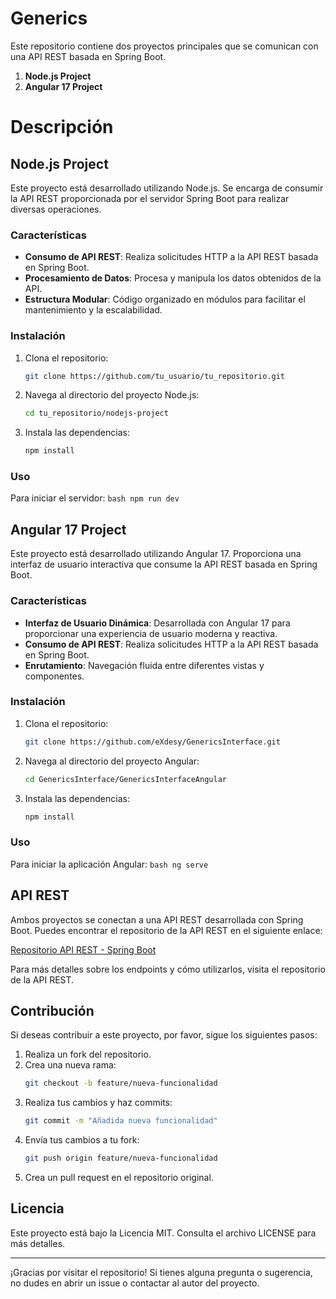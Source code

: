 # Generics

Este repositorio contiene dos proyectos principales que se comunican con una API REST basada en Spring Boot.

1. **Node.js Project**
2. **Angular 17 Project**

# Descripción

## Node.js Project

Este proyecto está desarrollado utilizando Node.js. Se encarga de consumir la API REST proporcionada por el servidor Spring Boot para realizar diversas operaciones.

### Características

- **Consumo de API REST**: Realiza solicitudes HTTP a la API REST basada en Spring Boot.
- **Procesamiento de Datos**: Procesa y manipula los datos obtenidos de la API.
- **Estructura Modular**: Código organizado en módulos para facilitar el mantenimiento y la escalabilidad.

### Instalación

1. Clona el repositorio:
   ```bash
   git clone https://github.com/tu_usuario/tu_repositorio.git
   ```
2. Navega al directorio del proyecto Node.js:
   ```bash
   cd tu_repositorio/nodejs-project
   ```
3. Instala las dependencias:
   ```bash
   npm install
   ```

### Uso

Para iniciar el servidor:
	```bash
	npm run dev
	```

## Angular 17 Project

Este proyecto está desarrollado utilizando Angular 17. Proporciona una interfaz de usuario interactiva que consume la API REST basada en Spring Boot.

### Características

- **Interfaz de Usuario Dinámica**: Desarrollada con Angular 17 para proporcionar una experiencia de usuario moderna y reactiva.
- **Consumo de API REST**: Realiza solicitudes HTTP a la API REST basada en Spring Boot.
- **Enrutamiento**: Navegación fluida entre diferentes vistas y componentes.

### Instalación

1. Clona el repositorio:
   ```bash
   git clone https://github.com/eXdesy/GenericsInterface.git
   ```
2. Navega al directorio del proyecto Angular:
   ```bash
   cd GenericsInterface/GenericsInterfaceAngular
   ```
3. Instala las dependencias:
   ```bash
   npm install
   ```

### Uso

Para iniciar la aplicación Angular:
	```bash
	ng serve
	```

## API REST

Ambos proyectos se conectan a una API REST desarrollada con Spring Boot. Puedes encontrar el repositorio de la API REST en el siguiente enlace:

[Repositorio API REST - Spring Boot](https://github.com/eXdesy/Generics)

Para más detalles sobre los endpoints y cómo utilizarlos, visita el repositorio de la API REST.

## Contribución

Si deseas contribuir a este proyecto, por favor, sigue los siguientes pasos:

1. Realiza un fork del repositorio.
2. Crea una nueva rama:
   ```bash
   git checkout -b feature/nueva-funcionalidad
   ```
3. Realiza tus cambios y haz commits:
   ```bash
   git commit -m "Añadida nueva funcionalidad"
   ```
4. Envía tus cambios a tu fork:
   ```bash
   git push origin feature/nueva-funcionalidad
   ```
5. Crea un pull request en el repositorio original.

## Licencia

Este proyecto está bajo la Licencia MIT. Consulta el archivo LICENSE para más detalles.

---

¡Gracias por visitar el repositorio! Si tienes alguna pregunta o sugerencia, no dudes en abrir un issue o contactar al autor del proyecto.